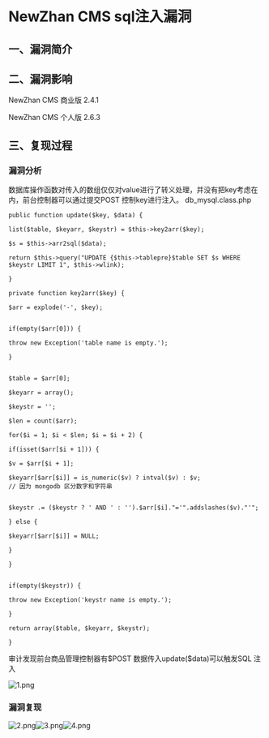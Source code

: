 NewZhan CMS sql注入漏洞
=======================

一、漏洞简介
------------

二、漏洞影响
------------

NewZhan CMS 商业版 2.4.1

NewZhan CMS 个人版 2.6.3

三、复现过程
------------

### 漏洞分析

数据库操作函数对传入的数组仅仅对value进行了转义处理，并没有把key考虑在内，前台控制器可以通过提交POST
控制key进行注入。 db\_mysql.class.php

    public function update($key, $data) {

    list($table, $keyarr, $keystr) = $this->key2arr($key);

    $s = $this->arr2sql($data);

    return $this->query("UPDATE {$this->tablepre}$table SET $s WHERE $keystr LIMIT 1", $this->wlink);

    }

    private function key2arr($key) {

    $arr = explode('-', $key);


    if(empty($arr[0])) {

    throw new Exception('table name is empty.');

    }


    $table = $arr[0];

    $keyarr = array();

    $keystr = '';

    $len = count($arr);

    for($i = 1; $i < $len; $i = $i + 2) {

    if(isset($arr[$i + 1])) {

    $v = $arr[$i + 1];

    $keyarr[$arr[$i]] = is_numeric($v) ? intval($v) : $v;
    // 因为 mongodb 区分数字和字符串


    $keystr .= ($keystr ? ' AND ' : '').$arr[$i]."='".addslashes($v)."'";

    } else {

    $keyarr[$arr[$i]] = NULL;

    }

    }


    if(empty($keystr)) {

    throw new Exception('keystr name is empty.');

    }

    return array($table, $keyarr, $keystr);

    }

审计发现前台商品管理控制器有\$POST 数据传入update(\$data)可以触发SQL
注入

![1.png](/Users/aresx/Documents/VulWiki/.resource/NewZhanCMSsql注入漏洞/media/rId25.png)

### 漏洞复现

![2.png](/Users/aresx/Documents/VulWiki/.resource/NewZhanCMSsql注入漏洞/media/rId27.png)![3.png](/Users/aresx/Documents/VulWiki/.resource/NewZhanCMSsql注入漏洞/media/rId28.png)![4.png](/Users/aresx/Documents/VulWiki/.resource/NewZhanCMSsql注入漏洞/media/rId29.png)
